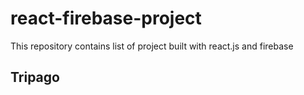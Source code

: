 # react-firebase-project
This repository contains list of project built with react.js and firebase

## Tripago
